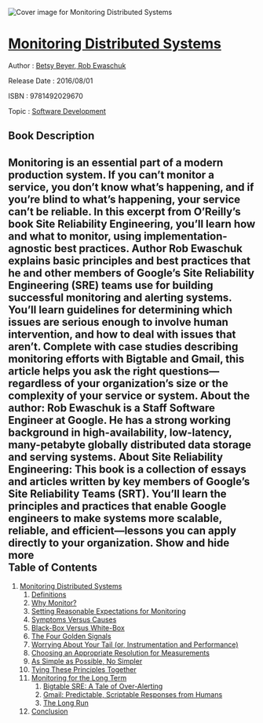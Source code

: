 ![Cover image for Monitoring Distributed Systems](https://imgdetail.ebookreading.net/cover/cover/software_development/EB9781492029670.jpg)

[Monitoring Distributed Systems](https://ebookreading.net/view/book/Monitoring+Distributed+Systems-EB9781492029670_1.html "Monitoring Distributed Systems")
====================================================================================================================

Author : [Betsy Beyer](https://ebookreading.net/search/author/Betsy+Beyer),[ Rob Ewaschuk](https://ebookreading.net/search/author/+Rob+Ewaschuk)

Release Date : 2016/08/01

ISBN : 9781492029670

Topic : [Software Development](https://ebookreading.net/search/category/software-development)

Book Description
-----------------

 Monitoring is an essential part of a modern production system. If you can’t monitor a service, you don’t know what’s happening, and if you’re blind to what’s happening, your service can’t be reliable. In this excerpt from O’Reilly’s book Site Reliability Engineering, you’ll learn how and what to monitor, using implementation-agnostic best practices.
Author Rob Ewaschuk explains basic principles and best practices that he and other members of Google’s Site Reliability Engineering (SRE) teams use for building successful monitoring and alerting systems. You’ll learn guidelines for determining which issues are serious enough to involve human intervention, and how to deal with issues that aren’t.
Complete with case studies describing monitoring efforts with Bigtable and Gmail, this article helps you ask the right questions—regardless of your organization’s size or the complexity of your service or system.
About the author:
Rob Ewaschuk is a Staff Software Engineer at Google. He has a strong working background in high-availability, low-latency, many-petabyte globally distributed data storage and serving systems.
About Site Reliability Engineering:
This book is a collection of essays and articles written by key members of Google’s Site Reliability Teams (SRT). You’ll learn the principles and practices that enable Google engineers to make systems more scalable, reliable, and efficient—lessons you can apply directly to your organization.
        Show and hide more                
Table of Contents
-----------------

1. [Monitoring Distributed Systems](https://ebookreading.net/view/book/Monitoring+Distributed+Systems-EB9781492029670_5.html#chapter_monitoring)
    1. [Definitions](https://ebookreading.net/view/book/Monitoring+Distributed+Systems-EB9781492029670_5.html#idm140366424250576)
    1. [Why Monitor?](https://ebookreading.net/view/book/Monitoring+Distributed+Systems-EB9781492029670_5.html#idm140366424219504)
    1. [Setting Reasonable Expectations for Monitoring](https://ebookreading.net/view/book/Monitoring+Distributed+Systems-EB9781492029670_5.html#idm140366424203888)
    1. [Symptoms Versus Causes](https://ebookreading.net/view/book/Monitoring+Distributed+Systems-EB9781492029670_5.html#idm140366424192704)
    1. [Black-Box Versus White-Box](https://ebookreading.net/view/book/Monitoring+Distributed+Systems-EB9781492029670_5.html#idm140366424177904)
    1. [The Four Golden Signals](https://ebookreading.net/view/book/Monitoring+Distributed+Systems-EB9781492029670_5.html#xref_monitoring_gol)
    1. [Worrying About Your Tail (or, Instrumentation and Performance)](https://ebookreading.net/view/book/Monitoring+Distributed+Systems-EB9781492029670_5.html#idm140366424152320)
    1. [Choosing an Appropriate Resolution for Measurements](https://ebookreading.net/view/book/Monitoring+Distributed+Systems-EB9781492029670_5.html#idm140366424135968)
    1. [As Simple as Possible, No Simpler](https://ebookreading.net/view/book/Monitoring+Distributed+Systems-EB9781492029670_5.html#idm140366424142352)
    1. [Tying These Principles Together](https://ebookreading.net/view/book/Monitoring+Distributed+Systems-EB9781492029670_5.html#idm140366424127264)
    1. [Monitoring for the Long Term](https://ebookreading.net/view/book/Monitoring+Distributed+Systems-EB9781492029670_5.html#idm140366424113872)
        1. [Bigtable SRE: A Tale of Over-Alerting](https://ebookreading.net/view/book/Monitoring+Distributed+Systems-EB9781492029670_5.html#idm140366424032032)
        1. [Gmail: Predictable, Scriptable Responses from Humans](https://ebookreading.net/view/book/Monitoring+Distributed+Systems-EB9781492029670_5.html#idm140366424038816)
        1. [The Long Run](https://ebookreading.net/view/book/Monitoring+Distributed+Systems-EB9781492029670_5.html#idm140366424030496)
    1. [Conclusion](https://ebookreading.net/view/book/Monitoring+Distributed+Systems-EB9781492029670_5.html#idm140366424028672)
